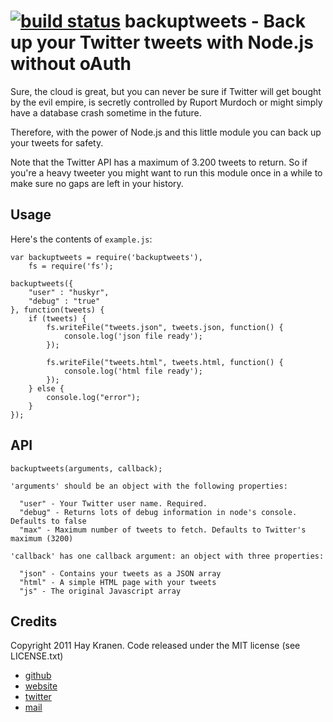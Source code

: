 [![build status](https://secure.travis-ci.org/hay/backuptweets.png)](http://travis-ci.org/hay/backuptweets)
backuptweets - Back up your Twitter tweets with Node.js without oAuth
=====================================================================

Sure, the cloud is great, but you can never be sure if Twitter will get
bought by the evil empire, is secretly controlled by Ruport Murdoch or might
simply have a database crash sometime in the future.

Therefore, with the power of Node.js and this little module you can back up
your tweets for safety.

Note that the Twitter API has a maximum of 3.200 tweets to return. So if you're
a heavy tweeter you might want to run this module once in a while to make sure
no gaps are left in your history.

Usage
-----
Here's the contents of `example.js`:

    var backuptweets = require('backuptweets'),
        fs = require('fs');

    backuptweets({
        "user" : "huskyr",
        "debug" : "true"
    }, function(tweets) {
        if (tweets) {
            fs.writeFile("tweets.json", tweets.json, function() {
                console.log('json file ready');
            });

            fs.writeFile("tweets.html", tweets.html, function() {
                console.log('html file ready');
            });
        } else {
            console.log("error");
        }
    });

API
---
    backuptweets(arguments, callback);

    'arguments' should be an object with the following properties:

      "user" - Your Twitter user name. Required.
      "debug" - Returns lots of debug information in node's console. Defaults to false
      "max" - Maximum number of tweets to fetch. Defaults to Twitter's maximum (3200)

    'callback' has one callback argument: an object with three properties:

      "json" - Contains your tweets as a JSON array
      "html" - A simple HTML page with your tweets
      "js" - The original Javascript array

Credits
-------
Copyright 2011 Hay Kranen. Code released under the MIT license (see LICENSE.txt)

* [github](http://www.github.com/hay)
* [website](http://www.haykranen.nl)
* [twitter](http://www.twitter.com/huskyr)
* [mail](mailto:hay@bykr.org)